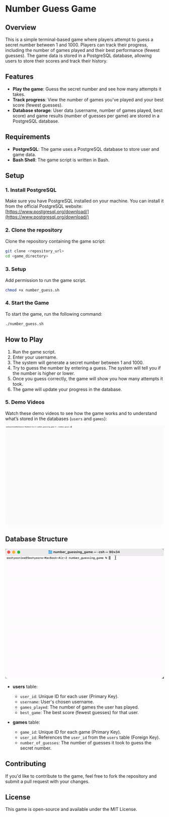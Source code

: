 # Number Guess Game

## Overview

This is a simple terminal-based game where players attempt to guess a secret number between 1 and 1000. Players can track their progress, including the number of games played and their best performance (fewest guesses). The game data is stored in a PostgreSQL database, allowing users to store their scores and track their history.

## Features

- **Play the game**: Guess the secret number and see how many attempts it takes.
- **Track progress**: View the number of games you've played and your best score (fewest guesses).
- **Database storage**: User data (username, number of games played, best score) and game results (number of guesses per game) are stored in a PostgreSQL database.

## Requirements

- **PostgreSQL**: The game uses a PostgreSQL database to store user and game data.
- **Bash Shell**: The game script is written in Bash.

## Setup

### 1. Install PostgreSQL

Make sure you have PostgreSQL installed on your machine. You can install it from the official PostgreSQL website: [https://www.postgresql.org/download/](https://www.postgresql.org/download/)

### 2. Clone the repository

Clone the repository containing the game script:

```bash
git clone <repository_url>
cd <game_directory>
```

### 3. Setup

Add permission to run the game script.

```bash
chmod +x number_guess.sh
```

### 4. Start the Game

To start the game, run the following command:

```bash
./number_guess.sh
```

## How to Play

1. Run the game script.
2. Enter your username.
3. The system will generate a secret number between 1 and 1000.
4. Try to guess the number by entering a guess. The system will tell you if the number is higher or lower.
5. Once you guess correctly, the game will show you how many attempts it took.
6. The game will update your progress in the database.

### 5. Demo Videos

Watch these demo videos to see how the game works and to understand what’s stored in the databases (`users` and `games`):

![Demo Video 1: Gameplay](demo_gifs/number_guessing_game_demo.gif)

## Database Structure
![Demo Video 2: Database Content](demo_gifs/psql_demo.gif)
- **users** table:

  - `user_id`: Unique ID for each user (Primary Key).
  - `username`: User's chosen username.
  - `games_played`: The number of games the user has played.
  - `best_game`: The best score (fewest guesses) for that user.

- **games** table:
  - `game_id`: Unique ID for each game (Primary Key).
  - `user_id`: References the `user_id` from the `users` table (Foreign Key).
  - `number_of_guesses`: The number of guesses it took to guess the secret number.

## Contributing

If you'd like to contribute to the game, feel free to fork the repository and submit a pull request with your changes.

## License

This game is open-source and available under the MIT License.
